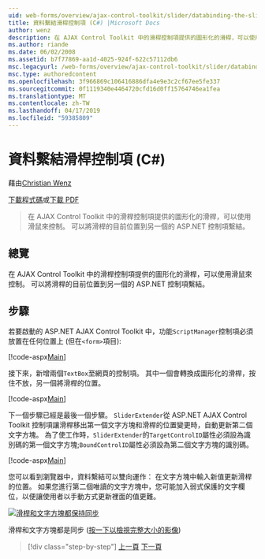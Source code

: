 ```yaml
---
uid: web-forms/overview/ajax-control-toolkit/slider/databinding-the-slider-control-cs
title: 資料繫結滑桿控制項 (C#) |Microsoft Docs
author: wenz
description: 在 AJAX Control Toolkit 中的滑桿控制項提供的圖形化的滑桿，可以使用滑鼠來控制。 它也可以繫結目前 positio...
ms.author: riande
ms.date: 06/02/2008
ms.assetid: b7f77869-aa1d-4025-924f-622c57112db6
msc.legacyurl: /web-forms/overview/ajax-control-toolkit/slider/databinding-the-slider-control-cs
msc.type: authoredcontent
ms.openlocfilehash: 3f966869c106416886dfa4e9e3c2cf67ee5fe337
ms.sourcegitcommit: 0f1119340e4464720cfd16d0ff15764746ea1fea
ms.translationtype: MT
ms.contentlocale: zh-TW
ms.lasthandoff: 04/17/2019
ms.locfileid: "59385809"
---
```

# <a name="databinding-the-slider-control-c"></a>資料繫結滑桿控制項 (C#)

藉由[Christian Wenz](https://github.com/wenz)

[下載程式碼](http://download.microsoft.com/download/9/3/f/93f8daea-bebd-4821-833b-95205389c7d0/Slider0.cs.zip)或[下載 PDF](http://download.microsoft.com/download/2/d/c/2dc10e34-6983-41d4-9c08-f78f5387d32b/slider0CS.pdf)

> 在 AJAX Control Toolkit 中的滑桿控制項提供的圖形化的滑桿，可以使用滑鼠來控制。 可以將滑桿的目前位置到另一個的 ASP.NET 控制項繫結。


## <a name="overview"></a>總覽

在 AJAX Control Toolkit 中的滑桿控制項提供的圖形化的滑桿，可以使用滑鼠來控制。 可以將滑桿的目前位置到另一個的 ASP.NET 控制項繫結。

## <a name="steps"></a>步驟

若要啟動的 ASP.NET AJAX Control Toolkit 中，功能`ScriptManager`控制項必須放置在任何位置上 (但在`<form>`項目):

[!code-aspx[Main](databinding-the-slider-control-cs/samples/sample1.aspx)]

接下來，新增兩個`TextBox`至網頁的控制項。 其中一個會轉換成圖形化的滑桿，按住不放，另一個將滑桿的位置。

[!code-aspx[Main](databinding-the-slider-control-cs/samples/sample2.aspx)]

下一個步驟已經是最後一個步驟。 `SliderExtender`從 ASP.NET AJAX Control Toolkit 控制項讓滑桿移出第一個文字方塊和滑桿的位置變更時，自動更新第二個文字方塊。 為了使工作時，`SliderExtender`的`TargetControlID`屬性必須設為識別碼的第一個文字方塊;`BoundControlID`屬性必須設為第二個文字方塊的識別碼。

[!code-aspx[Main](databinding-the-slider-control-cs/samples/sample3.aspx)]

您可以看到瀏覽器中，資料繫結可以雙向運作： 在文字方塊中輸入新值更新滑桿的位置。 如果您進行第二個唯讀的文字方塊中，您可能加入弱式保護的文字欄位，以便讓使用者以手動方式更新裡面的值更難。


[![滑桿和文字方塊都保持同步](databinding-the-slider-control-cs/_static/image2.png)](databinding-the-slider-control-cs/_static/image1.png)

滑桿和文字方塊都是同步 ([按一下以檢視完整大小的影像](databinding-the-slider-control-cs/_static/image3.png))

> [!div class="step-by-step"]
> [上一頁](using-the-slider-control-with-auto-postback-cs.md)
> [下一頁](using-the-slider-control-with-auto-postback-vb.md)
